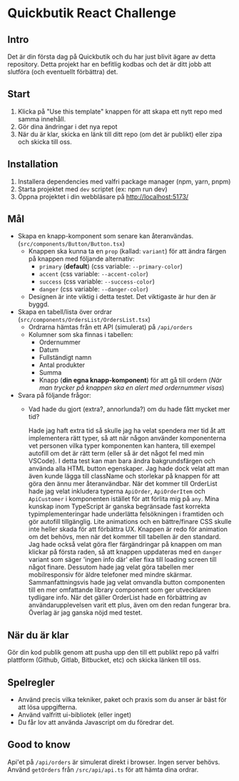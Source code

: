 # Quickbutik React Challenge

## Intro

Det är din första dag på Quickbutik och du har just blivit ägare av detta repository. Detta projekt har en befitlig kodbas och det är ditt jobb att slutföra (och eventuellt förbättra) det.

## Start

1. Klicka på "Use this template" knappen för att skapa ett nytt repo med samma innehåll.
2. Gör dina ändringar i det nya repot
3. När du är klar, skicka en länk till ditt repo (om det är publikt) eller zipa och skicka till oss.

## Installation

1. Installera dependencies med valfri package manager (npm, yarn, pnpm)
2. Starta projektet med `dev` scriptet (ex: npm run dev)
3. Öppna projektet i din webbläsare på [http://localhost:5173/](http://localhost:5173/)

## Mål

- Skapa en knapp-komponent som senare kan återanvändas. (`src/components/Button/Button.tsx`)
  - Knappen ska kunna ta en `prop` (kallad: `variant`) för att ändra färgen på knappen med följande alternativ:
    - `primary` (**default**) (css variable: `--primary-color`)
    - `accent` (css variable: `--accent-color`)
    - `success` (css variable: `--success-color`)
    - `danger` (css variable: `--danger-color`)
  - Designen är inte viktig i detta testet. Det viktigaste är hur den är byggd.
- Skapa en tabell/lista över ordrar (`src/components/OrdersList/OrdersList.tsx`)
  - Ordrarna hämtas från ett API (simulerat) på `/api/orders`
  - Kolumner som ska finnas i tabellen:
    - Ordernummer
    - Datum
    - Fullständigt namn
    - Antal produkter
    - Summa
    - Knapp (**din egna knapp-komponent**) för att gå till ordern (_När man trycker på knappen ska en alert med ordernummer visas_)
- Svara på följande frågor:
  - Vad hade du gjort (extra?, annorlunda?) om du hade fått mycket mer tid?
  
    Hade jag haft extra tid så skulle jag ha velat spendera mer tid åt att implementera rätt typer, så att när någon använder komponenterna vet personen vilka typer komponenten kan hantera, till exempel autofill om det är rätt term (eller så är det något fel med min VSCode). I detta test kan man bara ändra bakgrundsfärgen och använda alla HTML button egenskaper. Jag hade dock velat att man även kunde lägga till className och storlekar på knappen för att göra den ännu mer återanvändbar. När det kommer till OrderList hade jag velat inkludera typerna `ApiOrder`, `ApiOrderItem` och `ApiCustomer` i komponenten istället för att förlita mig på `any`. Mina kunskap inom TypeScript är ganska begränsade fast korrekta typimplementeringar hade underlätta felsökningen i framtiden och gör autofill tillgänglig. Lite animations och en bättre/finare CSS skulle inte heller skada för att förbättra UX. Knappen är redo för animation om det behövs, men när det kommer till tabellen är den standard. Jag hade också velat göra fler färgändringar på knappen om man klickar på första raden, så att knappen uppdateras med en `danger` variant som säger 'ingen info där' eller fixa till loading screen till något finare. Dessutom hade jag velat göra tabellen mer mobilresponsiv för äldre telefoner med mindre skärmar. Sammanfattningsvis hade jag velat omvandla button componenten till en mer omfattande library component som ger utvecklaren tydligare info. När det gäller OrderList hade en förbättring av användarupplevelsen varit ett plus, även om den redan fungerar bra. Överlag är jag ganska nöjd med testet.

## När du är klar

Gör din kod publik genom att pusha upp den till ett publikt repo på valfri plattform (Github, Gitlab, Bitbucket, etc) och skicka länken till oss.

## Spelregler

- Använd precis vilka tekniker, paket och praxis som du anser är bäst för att lösa uppgifterna.
- Använd valfritt ui-bibliotek (eller inget)
- Du får lov att använda Javascript om du föredrar det.

## Good to know

Api'et på `/api/orders` är simulerat direkt i browser. Ingen server behövs.
Använd `getOrders` från `/src/api/api.ts` för att hämta dina ordrar.
